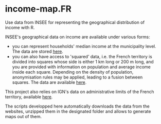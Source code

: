 # income-map.FR
Use data from INSEE for representing the geographical distribution of income with R.

INSEE's geographical data on income are available under various forms:
* you can represent households' median income at the municipality level. The data are stored [here](http://www.insee.fr/fr/themes/detail.asp?reg_id=99&ref_id=indic-struct-distrib-revenu).
* you can also have access to 'squared' data, i.e. the French territory is divided into squares whose side is either 1 km long or 200 m long, and you are provided with information on population and average income inside each square. Depending on the density of population, anonymisation rules may be applied, leading to a fusion between squares. The data are available [here](http://www.insee.fr/fr/themes/detail.asp?reg_id=0&ref_id=donnees-carroyees).

This project also relies on IGN's data on administrative limits of the French territory, available [here](http://professionnels.ign.fr/geofla#tab-3).

The scripts developped here automatically downloads the data from the websites, unzipped them in the designated folder and allows to generate maps out of them.
